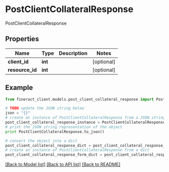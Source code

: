 # PostClientCollateralResponse

PostClientCollateralResponse

## Properties

Name | Type | Description | Notes
------------ | ------------- | ------------- | -------------
**client_id** | **int** |  | [optional] 
**resource_id** | **int** |  | [optional] 

## Example

```python
from fineract_client.models.post_client_collateral_response import PostClientCollateralResponse

# TODO update the JSON string below
json = "{}"
# create an instance of PostClientCollateralResponse from a JSON string
post_client_collateral_response_instance = PostClientCollateralResponse.from_json(json)
# print the JSON string representation of the object
print PostClientCollateralResponse.to_json()

# convert the object into a dict
post_client_collateral_response_dict = post_client_collateral_response_instance.to_dict()
# create an instance of PostClientCollateralResponse from a dict
post_client_collateral_response_form_dict = post_client_collateral_response.from_dict(post_client_collateral_response_dict)
```
[[Back to Model list]](../README.md#documentation-for-models) [[Back to API list]](../README.md#documentation-for-api-endpoints) [[Back to README]](../README.md)


